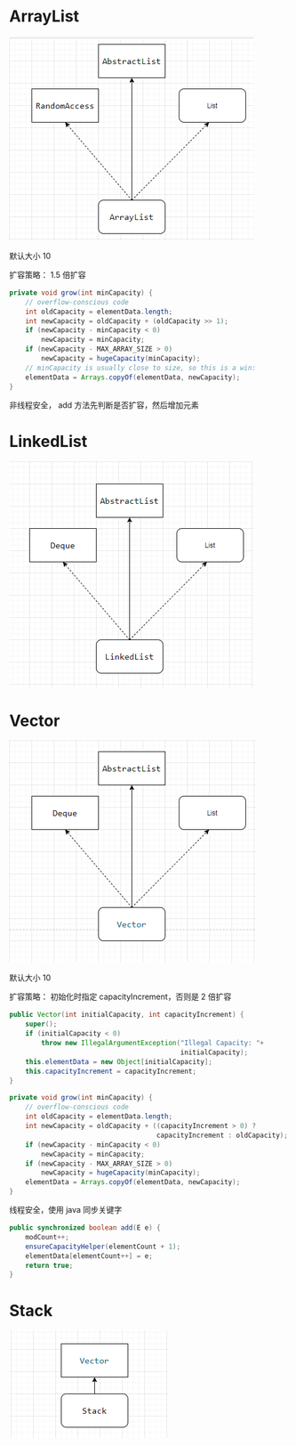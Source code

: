 # ArrayList

![image-20210510125008211](images/image-20210510125008211.png)

默认大小 10



扩容策略： 1.5 倍扩容

```java
private void grow(int minCapacity) {
    // overflow-conscious code
    int oldCapacity = elementData.length;
    int newCapacity = oldCapacity + (oldCapacity >> 1);
    if (newCapacity - minCapacity < 0)
        newCapacity = minCapacity;
    if (newCapacity - MAX_ARRAY_SIZE > 0)
        newCapacity = hugeCapacity(minCapacity);
    // minCapacity is usually close to size, so this is a win:
    elementData = Arrays.copyOf(elementData, newCapacity);
}
```

非线程安全， add 方法先判断是否扩容，然后增加元素



# LinkedList

![image-20210510130337678](images/image-20210510130337678.png)

# Vector

![image-20210510130946803](images/image-20210510130946803.png)

默认大小 10



扩容策略： 初始化时指定 capacityIncrement，否则是 2 倍扩容

```java
public Vector(int initialCapacity, int capacityIncrement) {
    super();
    if (initialCapacity < 0)
        throw new IllegalArgumentException("Illegal Capacity: "+
                                           initialCapacity);
    this.elementData = new Object[initialCapacity];
    this.capacityIncrement = capacityIncrement;
}
```



```java
private void grow(int minCapacity) {
    // overflow-conscious code
    int oldCapacity = elementData.length;
    int newCapacity = oldCapacity + ((capacityIncrement > 0) ?
                                     capacityIncrement : oldCapacity);
    if (newCapacity - minCapacity < 0)
        newCapacity = minCapacity;
    if (newCapacity - MAX_ARRAY_SIZE > 0)
        newCapacity = hugeCapacity(minCapacity);
    elementData = Arrays.copyOf(elementData, newCapacity);
}
```

线程安全，使用 java 同步关键字

```java
public synchronized boolean add(E e) {
    modCount++;
    ensureCapacityHelper(elementCount + 1);
    elementData[elementCount++] = e;
    return true;
}
```

# Stack

![image-20210510133747411](images/image-20210510133747411.png)